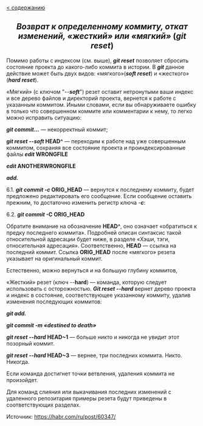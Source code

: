 [< содержанию](./readme.md)

## <center> *Возврат к определенному коммиту, откат изменений, «жесткий» или «мягкий»* (***git reset***) </center>

Помимо работы с индексом (см. выше), ***git reset*** позволяет сбросить состояние
проекта до какого-либо коммита в истории. В ***git*** данное действие может быть двух видов: «мягкого»(***soft reset***) и «жесткого» (***hard reset***).


«Мягкий» (с ключом "--***soft***") резет оставит нетронутыми ваши индекс и все дерево файлов и директорий проекта, вернется к работе с указанным коммитом. Иными
словами, если вы обнаруживаете ошибку в только что совершенном коммите или
комментарии к нему, то легко можно исправить ситуацию:

***git commit…*** — некорректный коммит;

***git reset --soft* HEAD^** — переходим к работе над уже совершенным коммитом,
сохраняя все состояние проекта и проиндексированные файлы ***edit* WRONGFILE**

***edit* ANOTHERWRONGFILE**

***add.***



6.1. ***git commit -c* ORIG_HEAD** — вернутся к последнему коммиту, будет предложено редактировать его сообщение. Если сообщение оставить прежним, то
достаточно изменить регистр ключа -***с***:

6.2. ***git commit* -C ORIG_HEAD**

Обратите внимание на обозначение **HEAD^**, оно означает «обратиться к предку
последнего коммита». Подробней описан синтаксис такой относительной адресации
будет ниже, в разделе «Хэши, тэги, относительная адресация». Соответственно,
**HEAD** — ссылка на последний коммит. Ссылка **ORIG_HEAD** после «мягкого» резета
указывает на оригинальный коммит.


Естественно, можно вернуться и на большую глубину коммитов,

«Жесткий» резет (ключ --**hard**) — команда, которую следует использовать с
осторожностью. ***Git reset --hard*** вернет дерево проекта и индекс в состояние,
соответствующее указанному коммиту, удалив изменения последующих коммитов:

***git add.***

***git commit -m «destined to death»***

***git reset --hard* HEAD~1** — больше никто и никогда не увидит этот позорный коммит.

***git reset --hard* HEAD~3** — вернее, три последних коммита. Никто. Никогда.


Если команда достигнет точки ветвления, удаления коммита не произойдет.

Для команд слияния или выкачивания последних изменений с удаленного репозитария
примеры резета будут приведены в соответствующих разделах.

Источник: https://habr.com/ru/post/60347/
